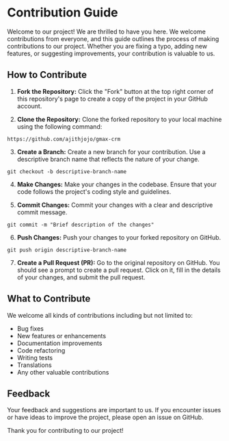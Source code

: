 # Contribution Guide

Welcome to our project! We are thrilled to have you here. We welcome contributions from everyone, and this guide outlines the process of making contributions to our project. Whether you are fixing a typo, adding new features, or suggesting improvements, your contribution is valuable to us.

## How to Contribute

1. **Fork the Repository:** Click the "Fork" button at the top right corner of this repository's page to create a copy of the project in your GitHub account.

2. **Clone the Repository:** Clone the forked repository to your local machine using the following command:

```
https://github.com/ajithjojo/gmax-crm
```

3. **Create a Branch:** Create a new branch for your contribution. Use a descriptive branch name that reflects the nature of your change.

```
git checkout -b descriptive-branch-name
```


4. **Make Changes:** Make your changes in the codebase. Ensure that your code follows the project's coding style and guidelines.

5. **Commit Changes:** Commit your changes with a clear and descriptive commit message.

```
git commit -m "Brief description of the changes"
```

6. **Push Changes:** Push your changes to your forked repository on GitHub.

```
git push origin descriptive-branch-name

```


7. **Create a Pull Request (PR):** Go to the original repository on GitHub. You should see a prompt to create a pull request. Click on it, fill in the details of your changes, and submit the pull request.

## What to Contribute

We welcome all kinds of contributions including but not limited to:

- Bug fixes
- New features or enhancements
- Documentation improvements
- Code refactoring
- Writing tests
- Translations
- Any other valuable contributions



## Feedback

Your feedback and suggestions are important to us. If you encounter issues or have ideas to improve the project, please open an issue on GitHub.

Thank you for contributing to our project!
